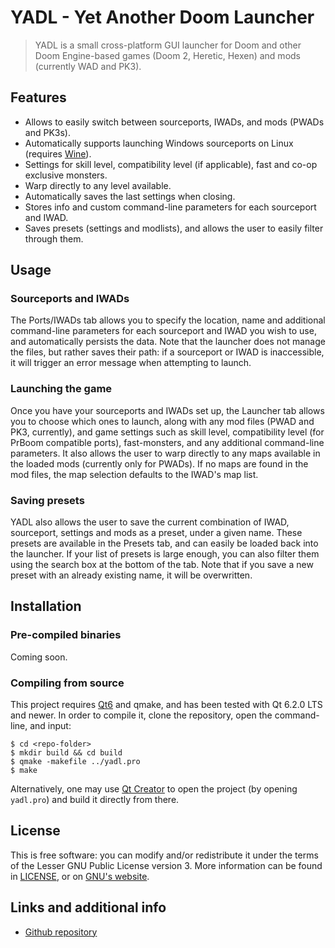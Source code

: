 # YADL - Yet Another Doom Launcher

> YADL is a small cross-platform GUI launcher for Doom and other Doom Engine-based games (Doom 2, Heretic, Hexen) and mods (currently WAD and PK3).

## Features
* Allows to easily switch between sourceports, IWADs, and mods (PWADs and PK3s).
* Automatically supports launching Windows sourceports on Linux (requires [Wine](https://www.winehq.org/)).
* Settings for skill level, compatibility level (if applicable), fast and co-op exclusive monsters.
* Warp directly to any level available.
* Automatically saves the last settings when closing.
* Stores info and custom command-line parameters for each sourceport and IWAD.
* Saves presets (settings and modlists), and allows the user to easily filter through them.

## Usage
### Sourceports and IWADs
The Ports/IWADs tab allows you to specify the location, name and additional command-line parameters for each sourceport and IWAD you wish to use, and automatically persists the data. Note that the launcher does not manage the files, but rather saves their path: if a sourceport or IWAD is inaccessible, it will trigger an error message when attempting to launch.

### Launching the game
Once you have your sourceports and IWADs set up, the Launcher tab allows you to choose which ones to launch, along with any mod files (PWAD and PK3, currently), and game settings such as skill level, compatibility level (for PrBoom compatible ports), fast-monsters, and any additional command-line parameters. It also allows the user to warp directly to any maps available in the loaded mods (currently only for PWADs). If no maps are found in the mod files, the map selection defaults to the IWAD's map list.

### Saving presets
YADL also allows the user to save the current combination of IWAD, sourceport, settings and mods as a preset, under a given name. These presets are available in the Presets tab, and can easily be loaded back into the launcher. If your list of presets is large enough, you can also filter them using the search box at the bottom of the tab. Note that if you save a new preset with an already existing name, it will be overwritten.

## Installation
### Pre-compiled binaries
Coming soon.

### Compiling from source
This project requires [Qt6](https://www.qt.io/) and qmake, and has been tested with Qt 6.2.0 LTS and newer. In order to compile it, clone the repository, open the command-line, and input:

```
$ cd <repo-folder>
$ mkdir build && cd build
$ qmake -makefile ../yadl.pro
$ make
```

Alternatively, one may use [Qt Creator](https://www.qt.io/product/development-tools) to open the project (by opening ```yadl.pro```) and build it directly from there.

## License
This is free software: you can modify and/or redistribute it under the terms of the Lesser GNU Public License version 3. More information can be found in [LICENSE](https://github.com/predros/yadl/blob/main/LICENSE), or on [GNU's website](https://www.gnu.org/licenses/lgpl-3.0.en.html).

## Links and additional info
* [Github repository](https://github.com/predros/yadl)
